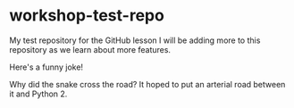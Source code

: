# workshop-test-repo
My test repository for the GitHub lesson
I will be adding more to this repository as we learn about more features.

Here's a funny joke!

Why did the snake cross the road? It hoped to put an arterial road between it and Python 2.
